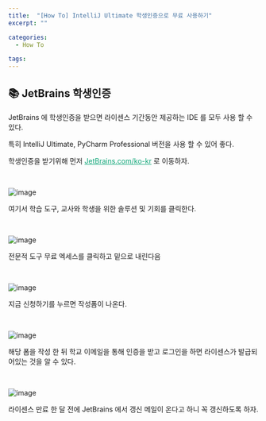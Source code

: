 ```yaml
---
title:  "[How To] IntelliJ Ultimate 학생인증으로 무료 사용하기"
excerpt: ""

categories:
  - How To

tags:
---
```


##  📚 JetBrains 학생인증

JetBrains 에 학생인증을 받으면 라이센스 기간동안 제공하는 IDE 를 모두 사용 할 수 있다.

특히 IntelliJ Ultimate, PyCharm Professional 버전을 사용 할 수 있어 좋다.

학생인증을 받기위해 먼저 <a href="https://www.jetbrains.com/ko-kr/" style="color:#0FA678" target = "_blank">JetBrains.com/ko-kr</a> 로 이동하자.

<br>

![image](https://user-images.githubusercontent.com/54533309/102094908-36171200-3e66-11eb-8604-adb9bbda52bf.png)

여기서 학습 도구, 교사와 학생을 위한 솔루션 및 기회를 클릭한다.

<br>

![image](https://user-images.githubusercontent.com/54533309/102095245-a3c33e00-3e66-11eb-8c51-5b964333e2d1.png)

전문적 도구 무료 엑세스를 클릭하고 밑으로 내린다음

<br>

![image](https://user-images.githubusercontent.com/54533309/102095751-3e238180-3e67-11eb-8d57-d8924b22a4a5.png)

지금 신청하기를 누르면 작성폼이 나온다.

<br>

![image](https://user-images.githubusercontent.com/54533309/102095956-7c20a580-3e67-11eb-81de-b64a1ec15e1b.png)

해당 폼을 작성 한 뒤 학교 이메일을 통해 인증을 받고 로그인을 하면 라이센스가 발급되어있는 것을 알 수 있다.

<br>

![image](https://user-images.githubusercontent.com/54533309/102096891-8f804080-3e68-11eb-9e0b-ef4fa740ce2e.png)

라이센스 만료 한 달 전에 JetBrains 에서 갱신 메일이 온다고 하니 꼭 갱신하도록 하자.

<br>
